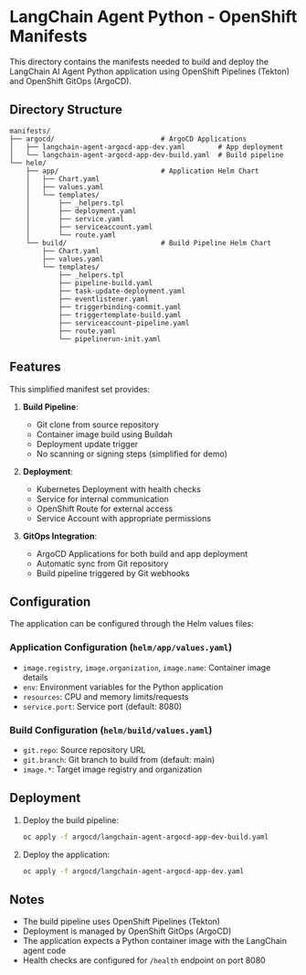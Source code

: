 # LangChain Agent Python - OpenShift Manifests

This directory contains the manifests needed to build and deploy the LangChain AI Agent Python application using OpenShift Pipelines (Tekton) and OpenShift GitOps (ArgoCD).

## Directory Structure

```
manifests/
├── argocd/                          # ArgoCD Applications
│   ├── langchain-agent-argocd-app-dev.yaml        # App deployment
│   └── langchain-agent-argocd-app-dev-build.yaml  # Build pipeline
└── helm/
    ├── app/                         # Application Helm Chart
    │   ├── Chart.yaml
    │   ├── values.yaml
    │   └── templates/
    │       ├── _helpers.tpl
    │       ├── deployment.yaml
    │       ├── service.yaml
    │       ├── serviceaccount.yaml
    │       └── route.yaml
    └── build/                       # Build Pipeline Helm Chart
        ├── Chart.yaml
        ├── values.yaml
        └── templates/
            ├── _helpers.tpl
            ├── pipeline-build.yaml
            ├── task-update-deployment.yaml
            ├── eventlistener.yaml
            ├── triggerbinding-commit.yaml
            ├── triggertemplate-build.yaml
            ├── serviceaccount-pipeline.yaml
            ├── route.yaml
            └── pipelinerun-init.yaml
```

## Features

This simplified manifest set provides:

1. **Build Pipeline**: 
   - Git clone from source repository
   - Container image build using Buildah
   - Deployment update trigger
   - No scanning or signing steps (simplified for demo)

2. **Deployment**:
   - Kubernetes Deployment with health checks
   - Service for internal communication
   - OpenShift Route for external access
   - Service Account with appropriate permissions

3. **GitOps Integration**:
   - ArgoCD Applications for both build and app deployment
   - Automatic sync from Git repository
   - Build pipeline triggered by Git webhooks

## Configuration

The application can be configured through the Helm values files:

### Application Configuration (`helm/app/values.yaml`)
- `image.registry`, `image.organization`, `image.name`: Container image details
- `env`: Environment variables for the Python application
- `resources`: CPU and memory limits/requests
- `service.port`: Service port (default: 8080)

### Build Configuration (`helm/build/values.yaml`)
- `git.repo`: Source repository URL
- `git.branch`: Git branch to build from (default: main)
- `image.*`: Target image registry and organization

## Deployment

1. Deploy the build pipeline:
   ```bash
   oc apply -f argocd/langchain-agent-argocd-app-dev-build.yaml
   ```

2. Deploy the application:
   ```bash
   oc apply -f argocd/langchain-agent-argocd-app-dev.yaml
   ```

## Notes

- The build pipeline uses OpenShift Pipelines (Tekton)
- Deployment is managed by OpenShift GitOps (ArgoCD)
- The application expects a Python container image with the LangChain agent code
- Health checks are configured for `/health` endpoint on port 8080
